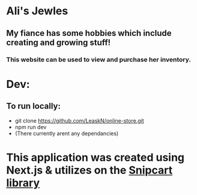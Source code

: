 # Ali's Jewles #

## My fiance has some hobbies which include creating and growing stuff!
### This website can be used to view and purchase her inventory. 

# Dev:
## To run locally:
* git clone https://github.com/LeaskN/online-store.git
* npm run dev 
* (There currently arent any dependancies)

# This application was created using Next.js & utilizes on the [Snipcart library](https://snipcart.com/)